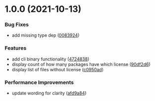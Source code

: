 # 1.0.0 (2021-10-13)


### Bug Fixes

* add missing type dep ([0083924](https://github.com/mikaelsrozee/recursive-license-checker/commit/008392437421063da66f8f9fbf2cdcea54f3fea3))


### Features

* add cli binary functionality ([4724838](https://github.com/mikaelsrozee/recursive-license-checker/commit/4724838481c9b7d32b20fee01e03ba7c4192f023))
* display count of how many packages have which license ([90df2d6](https://github.com/mikaelsrozee/recursive-license-checker/commit/90df2d66b2ecb11933505cc04901172a5b5d6dea))
* display list of files without license ([c0950ad](https://github.com/mikaelsrozee/recursive-license-checker/commit/c0950adf3e39a6062c5f801ffded87f57fb2f82a))


### Performance Improvements

* update wording for clarity ([afd9a84](https://github.com/mikaelsrozee/recursive-license-checker/commit/afd9a845d1408279f6b72390dc44d68d7eb3ab32))
